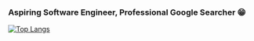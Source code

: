 ### Aspiring Software Engineer, Professional Google Searcher :grin:
[![Top Langs](https://github-readme-stats.vercel.app/api/top-langs/?username=mpbialoszewski&layout=compact&theme=dracula)](https://github.com/anuraghazra/github-readme-stats)


<!-- ![Alt Text](https://media.giphy.com/media/l0HlCUPEhddvUuGsw/source.gif) -->


<!--
**mpbialoszewski/mpbialoszewski** is a ✨ _special_ ✨ repository because its `README.md` (this file) appears on your GitHub profile.

Here are some ideas to get you started:

- 🔭 I’m currently working on ...
- 🌱 I’m currently learning ...
- 👯 I’m looking to collaborate on ...
- 🤔 I’m looking for help with ...
- 💬 Ask me about ...
- 📫 How to reach me: ...
- 😄 Pronouns: ...
- ⚡ Fun fact: ...
-->

